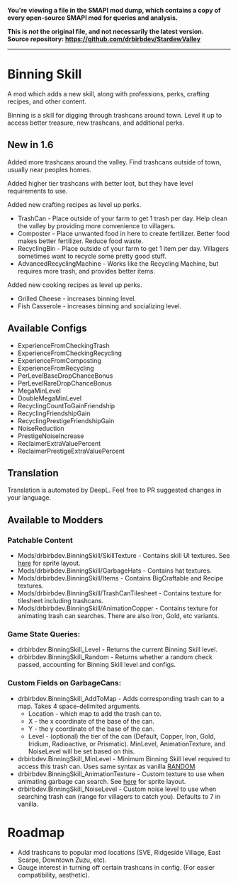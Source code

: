 **You're viewing a file in the SMAPI mod dump, which contains a copy of every open-source SMAPI mod
for queries and analysis.**

**This is _not_ the original file, and not necessarily the latest version.**  
**Source repository: https://github.com/drbirbdev/StardewValley**

----

# Binning Skill

A mod which adds a new skill, along with professions, perks, crafting recipes, and other content.

Binning is a skill for digging through trashcans around town.  Level it up to access better treasure, new trashcans, and additional perks.

## New in 1.6

Added more trashcans around the valley.  Find trashcans outside of town, usually near peoples homes.

Added higher tier trashcans with better loot, but they have level requirements to use.

Added new crafting recipes as level up perks.

* TrashCan - Place outside of your farm to get 1 trash per day. Help clean the valley by providing more convenience to villagers.
* Composter - Place unwanted food in here to create fertilizer. Better food makes better fertilizer. Reduce food waste.
* RecyclingBin - Place outside of your farm to get 1 item per day. Villagers sometimes want to recycle some pretty good stuff.
* AdvancedRecyclingMachine - Works like the Recycling Machine, but requires more trash, and provides better items.

Added new cooking recipes as level up perks.

* Grilled Cheese - increases binning level.
* Fish Casserole - increases binning and socializing level.

## Available Configs

* ExperienceFromCheckingTrash
* ExperienceFromCheckingRecycling
* ExperienceFromComposting
* ExperienceFromRecycling
* PerLevelBaseDropChanceBonus
* PerLevelRareDropChanceBonus
* MegaMinLevel
* DoubleMegaMinLevel
* RecyclingCountToGainFriendship
* RecyclingFriendshipGain
* RecyclingPrestigeFriendshipGain
* NoiseReduction
* PrestigeNoiseIncrease
* ReclaimerExtraValuePercent
* ReclaimerPrestigeExtraValuePercent

## Translation

Translation is automated by DeepL.  Feel free to PR suggested changes in your language.

## Available to Modders

### Patchable Content

* Mods/drbirbdev.BinningSkill/SkillTexture - Contains skill UI textures. See [here](assets/skill_texture.png) for sprite layout.
* Mods/drbirbdev.BinningSkill/GarbageHats - Contains hat textures.
* Mods/drbirbdev.BinningSkill/Items - Contains BigCraftable and Recipe textures.
* Mods/drbirbdev.BinningSkill/TrashCanTilesheet - Contains texture for tilesheet including trashcans.
* Mods/drbirbdev.BinningSkill/AnimationCopper - Contains texture for animating trash can searches.  There are also Iron, Gold, etc variants.

### Game State Queries:

* drbirbdev.BinningSkill_Level - Returns the current Binning Skill level.
* drbirbdev.BinningSkill_Random - Returns whether a random check passed, accounting for Binning Skill level and configs.

### Custom Fields on GarbageCans:

* drbirbdev.BinningSkill_AddToMap - Adds corresponding trash can to a map. Takes 4 space-delimited arguments.
  * Location - which map to add the trash can to.
  * X - the x coordinate of the base of the can.
  * Y - the y coordinate of the base of the can.
  * Level - (optional) the tier of the can (Default, Copper, Iron, Gold, Iridium, Radioactive, or Prismatic).  MinLevel, AnimationTexture, and NoiseLevel will be set based on this.
* drbirbdev.BinningSkill_MinLevel - Minimum Binning Skill level required to access this trash can. Uses same syntax as vanilla [RANDOM](https://stardewvalleywiki.com/Modding:Game_state_queries#Randomization)
* drbirbdev.BinningSkill_AnimationTexture - Custom texture to use when animating garbage can search. See [here](./assets/animation_copper_can.png) for sprite layout.
* drbirbdev.BinningSkill_NoiseLevel - Custom noise level to use when searching trash can (range for villagers to catch you).  Defaults to 7 in vanilla.

# Roadmap

* Add trashcans to popular mod locations (SVE, Ridgeside Village, East Scarpe, Downtown Zuzu, etc).
* Gauge interest in turning off certain trashcans in config. (For easier compatibility, aesthetic).
